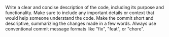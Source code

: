 Write a clear and concise description of the code, including its purpose and functionality.
Make sure to include any important details or context that would help someone understand the code.
Make the commit short and descriptive, summarizing the changes made in a few words.
Always use conventional commit message formats like "fix", "feat", or "chore".
